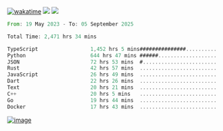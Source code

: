 [![wakatime](https://wakatime.com/badge/user/00eead22-fb14-4dd0-ab8a-3625cafbd50d.svg)](https://wakatime.com/@00eead22-fb14-4dd0-ab8a-3625cafbd50d)
![](https://komarev.com/ghpvc/?username=flatypus)
![](https://pixel.flatypus.me/flatypus?type=tracker)
<!--START_SECTION:waka-->

```rust
From: 19 May 2023 - To: 05 September 2025

Total Time: 2,471 hrs 34 mins

TypeScript                 1,452 hrs 5 mins###############..........   58.42 %
Python                     644 hrs 47 mins ######...................   25.94 %
JSON                       72 hrs 53 mins  #........................   02.93 %
Rust                       42 hrs 57 mins  .........................   01.73 %
JavaScript                 26 hrs 49 mins  .........................   01.08 %
Dart                       22 hrs 26 mins  .........................   00.90 %
Text                       20 hrs 21 mins  .........................   00.82 %
C++                        20 hrs 5 mins   .........................   00.81 %
Go                         19 hrs 44 mins  .........................   00.79 %
Docker                     17 hrs 43 mins  .........................   00.71 %
```

<!--END_SECTION:waka-->
[<img alt="image" src="https://github.com/flatypus/flatypus/assets/68029599/0a302dc1-501c-43a0-ae8d-37ec4817f3bd">](https://flatypus.me)

